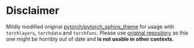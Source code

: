# Disclaimer

Mildly modified original [pytorch/pytorch_sphinx_theme](https://github.com/pytorch/pytorch_sphinx_theme) for usage with `torchlayers`, `torchdata` and `torchfunc`. Please use [original repository](https://github.com/pytorch/pytorch_sphinx_theme) as this one might be horribly out of date and __is not usable in other contexts__.
